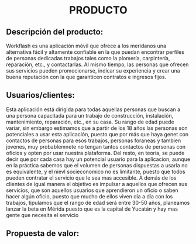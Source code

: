 ﻿<center><h1>PRODUCTO</h1></center>

## Descripción del producto:
Workflash es una aplicación móvil que ofrece a los meridanos una alternativa fácil y altamente confiable en la que puedan encontrar perfiles de personas dedicadas trabajos tales como la  plomería, carpintería, reparación, etc., y contactarlas. Al mismo tiempo, las personas que ofrecen sus servicios pueden promocionarse, indicar su experiencia y crear una buena reputación con la que garanticen contratos e ingresos fijos.

## Usuarios/clientes:
Esta aplicación está dirigida para todas aquellas personas que buscan a una persona capacitada para un trabajo de construcción, instalación, mantenimiento, reparación, etc., en su casa. Su rango de edad puede variar, sin embargo estimamos que a partir de los 18 años las personas son potenciales a usar esta aplicación, puesto que por más que haya genet con contactos de personas para esos trabajos, personas foraneas y tambien jovenes, muy probablemnete no tengan tantos contactos de personas con oficios y opten por usar nuestra plataforma.   Del resto, en teoria, se puede decir que por cada casa hay un potencial usuario para la aplicacion, aunque en la práctica sabemos que el volumen de personas dispuestas a usarla no es equivalente, y el nievl socieconomico no es limitante, puesto que todos pueden contratar el servicio que le sea mas accesible.
A demás de los clientes de igual manera el objetivo es impulsar a aquellos que ofrecen sus servicios, que son aquellos usuarios que aprendieron un oficio o saben hacer algún oficio, puesto que mucho de ellos viven día a día con los trabajos, tipulamos que el rango de edad será entre 30-50 años, planeamos lanzar la beta en Mérida puesto que es la capital de Yucatán y hay mas gente que necesita el servicio


## Propuesta de valor:


<!--stackedit_data:
eyJoaXN0b3J5IjpbNTg5ODQ4NTc0LC0xNDU1MTg5NDM0LC0xNz
QzMTg2NDQ2LDEwOTMyMDE4ODMsMTU5NzMxNzU1MSwyMDMwMjMy
NDA1XX0=
-->